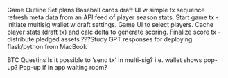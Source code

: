 Game Outline
Set plans
Baseball cards draft UI w simple tx sequence 
refresh meta data from an API feed of player season stats. 
Start game tx - initiate multisig wallet w draft settings. 
Game UI to select players. Cache player stats (draft tx) and calc delta to generate scoring. 
Finalize score tx - distribute pledged assets
???Study GPT responses for deploying flask/python from MacBook

BTC Questins
Is it possible to ‘send tx’ in multi-sig? i.e. wallet shows pop-up? Pop-up if in app waiting room?